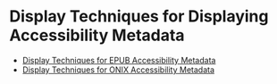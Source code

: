  # Display Techniques for Displaying Accessibility Metadata
- [Display Techniques for EPUB Accessibility Metadata](https://w3c.github.io/publ-a11y/UX-Guide-Metadata/techniques/epub-metadata/)
- [Display Techniques for ONIX Accessibility Metadata](https://w3c.github.io/publ-a11y/UX-Guide-Metadata/techniques/onix/)

 
